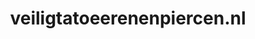 ---
layout: post
title:  "veiligtatoeerenenpiercen.nl"
internal_url:  "/data/veiligtatoeerenenpiercen.nl.html"
categories: dutchgov
---